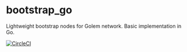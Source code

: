 # bootstrap_go
Lightweight bootstrap nodes for Golem network. Basic implementation in Go.

[![CircleCI](https://circleci.com/gh/golemfactory/bootstrap_go.svg?style=svg)](https://circleci.com/gh/golemfactory/bootstrap_go)
